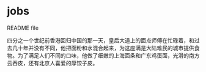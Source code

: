 # jobs
README file

四分之一个世纪前香港回归中国的那一天，皇后大道上的面点师傅在忙碌着，和过去几十年并没有不同，他把面粉和水混合起来，为这座满是大陆难民的城市提供食物。为了满足人们不同的口味，他做了细嫩的上海面条和广东鸡蛋面，光滑的南方云吞皮，还有北京人喜爱的厚饺子皮。
